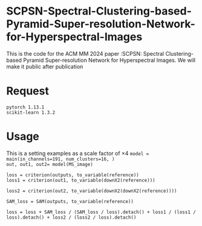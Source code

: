 # SCPSN-Spectral-Clustering-based-Pyramid-Super-resolution-Network-for-Hyperspectral-Images
This is the code for the ACM MM 2024 paper :SCPSN: Spectral Clustering-based Pyramid Super-resolution  Network for Hyperspectral Images.
We will make it public after publication
<h1>Request</h1>
<code>pytorch 1.13.1</code><br/>
<code>scikit-learn 1.3.2</code>
<h1>Usage</h1>
This is a setting examples as a scale factor of ×4
<code>model = main(in_channels=191, num_clusters=16, )</code><br/>
<code>out, out1, out2= model(MS_image)<br/>
loss = criterion(outputs, to_variable(reference)) 
loss1 = criterion(out1, to_variable(downX2(reference)))<br/>
loss2 = criterion(out2, to_variable(downX2(downX2(reference))))<br/>
SAM_loss = SAM(outputs, to_variable(reference))<br/>
loss = loss + SAM_loss / (SAM_loss / loss).detach() + loss1 / (loss1 / loss).detach() + loss2 / (loss2 / loss).detach() <br/>
</code>
